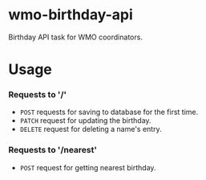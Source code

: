 # wmo-birthday-api
Birthday API task for WMO coordinators.

# Usage
### Requests to '/'
- `POST` requests for saving to database for the first time.
- `PATCH` request for updating the birthday.
- `DELETE` request for deleting a name's entry.

### Requests to '/nearest'
- `POST` request for getting nearest birthday.
